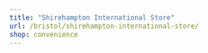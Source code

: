 ```yaml
---
title: "Shirehampton International Store"
url: /bristol/shirehampton-international-store/
shop: convenience
---
```

